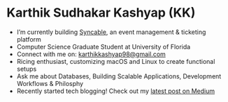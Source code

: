 # Karthik Sudhakar Kashyap (KK)
<!--
![Debian](https://img.shields.io/badge/Debian-D70A53?style=for-the-badge&logo=debian&logoColor=white)
![MacOS](https://img.shields.io/badge/MacOS-8e8e93.svg?style=for-the-badge&logo=apple&logoColor=white)
![i3WM](https://img.shields.io/badge/i3WM-2e3440?style=for-the-badge&logo=i3&logoColor=white)
![Sketchybar](https://img.shields.io/badge/Sketchybar-2c3e50?style=for-the-badge&logoColor=white)
![Aerospace](https://img.shields.io/badge/Aerospace-black?style=for-the-badge&logo=gnometerminal&logoColor=white)
![Alacritty](https://img.shields.io/badge/Alacritty-F46D01?style=for-the-badge&logo=alacritty&logoColor=white)
![Neovim](https://img.shields.io/badge/neovim-%252357A143.svg?style=for-the-badge&logo=neovim&logoColor=white)
![ZSH](https://img.shields.io/badge/ZSH-4EAA25?style=for-the-badge&logo=gnubash&logoColor=white)
-->

- I’m currently building [Syncable](https://app.syncable.in), an event management & ticketing platform
- Computer Science Graduate Student at University of Florida
- Connect with me on: karthikkashyap98@gmail.com
- Ricing enthusiast, customizing macOS and Linux to create functional setups
- Ask me about Databases, Building Scalable Applications, Development Workflows & Philosphy
- Recently started tech blogging! Check out my [latest post on Medium](https://medium.com/@karthikkashyap_84962/mongodb-query-optimization-a-developers-guide-to-boosting-performance-3a0fd4c884c5)



<!--
**karthikkashyap98/karthikkashyap98** is a ✨ _special_ ✨ repository because its `README.md` (this file) appears on your GitHub profile.

Here are some ideas to get you started:

- 🔭 I’m currently working on ...
- 🌱 I’m currently learning ...
- 👯 I’m looking to collaborate on ...
- 🤔 I’m looking for help with ...
- 💬 Ask me about ...
- 📫 How to reach me: ...
- 😄 Pronouns: ...
- ⚡ Fun fact: ...
-->


